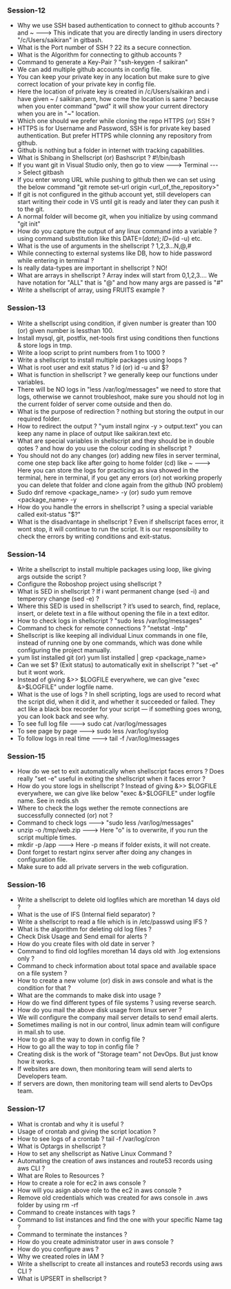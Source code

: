 ### Session-12
- Why we use SSH based authentication to connect to github accounts ? and ~ ---> This indicate that you
  are directly landing in users directory "/c/Users/saikiran" in gitbash.
- What is the Port number of SSH ? 22 its a secure connection.
- What is the Algorithm for connecting to github accounts ?
- Command to generate a Key-Pair ? "ssh-keygen -f saikiran"
- We can add multiple github accounts in config file.
- You can keep your private key in any location but make sure to give correct location of your private key
  in config file.
- Here the location of private key is created in /c/Users/saikiran and i have given ~ / saikiran.pem, how
  come the location is same ? because when you enter command "pwd" it will show your current directory when
  you are in "~" location.
- Which one should we prefer while cloning the repo HTTPS (or) SSH ?
- HTTPS is for Username and Password, SSH is for private key based authentication. But prefer HTTPS while
  clonning any repository from github.
- Github is nothing but a folder in internet with tracking capabilities.
- What is Shibang in Shellscript (or) Bashscript ? #!/bin/bash
- If you want git in Visual Studio only, then go to view ---> Terminal ---> Select gitbash
- If you enter wrong URL while pushing to github then we can set using the below command
  "git remote set-url origin <url_of_the_repository>"
- If git is not configured in the github account yet, still developers can start writing their code
  in VS until git is ready and later they can push it to the git.
- A normal folder will become git, when you initialize by using command "git init"
- How do you capture the output of any linux command into a variable ? using command substitution like this
  DATE=$(date) ; ID=$(id -u) etc.
- What is the use of arguments in the shellscript ? $1,$2,$3...$N,$@,$#
- While connecting to external systems like DB, how to hide password while entering in terminal ?
- Is really data-types are important in shellscript ? NO!
- What are arrays in shellscript ? Array index will start from 0,1,2,3.... We have notation for
  "ALL" that is "@" and how many args are passed is "#"
- Write a shellscript of array, using FRUITS example ?

### Session-13
- Write a shellscript using condition, if given number is greater than 100 (or) given number is
  lessthan 100.
- Install mysql, git, postfix, net-tools first using conditions then functions & store logs in tmp.
- Write a loop script to print numbers from 1 to 1000 ?
- Write a shellscript to install multiple packages using loops ?
- What is root user and exit status ? id (or) id -u and $?
- What is function in shellscript ? we generally keep our functions under variables.
- There will be NO logs in "less /var/log/messages" we need to store that logs, otherwise we cannot
  troubleshoot, make sure you should not log in the current folder of server come outside and then do.
- What is the purpose of redirection ? nothing but storing the output in our required folder.
- How to redirect the output ? "yum install nginx -y > output.text" you can keep any name in place of
  output like saikiran.text etc.
- What are special variables in shellscript and they should be in double qotes ? and how do you use the
  colour coding in shellscript ?
- You should not do any changes (or) adding new files in server terminal, come one step back like after
  going to home folder (cd) like ~ ---> Here you can store the logs for practicing as siva showed in the
  terminal, here in terminal, if you get any errors (or) not working properly you can delete that folder
  and clone again from the github (NO problem)
- Sudo dnf remove <package_name> -y (or) sudo yum remove <package_name> -y 
- How do you handle the errors in shellscript ? using a special variable called exit-status "$?"
- What is the disadvantage in shellscript ? Even if shellscript faces error, it wont stop, it will continue
  to run the script. It is our responsibility to check the errors by writing conditions and exit-status.
  
### Session-14 
- Write a shellscript to install multiple packages using loop, like giving args outside the script ?
- Configure the Roboshop project using shellscript ?
- What is SED in shellscript ? If i want permanent change (sed -i) and temperory change (sed -e) ?
- Where this SED is used in shellscript ? it’s used to search, find, replace, insert, or delete text in
  a file without opening the file in a text editor.
- How to check logs in shellscript ? "sudo less /var/log/messages"
- Command to check for remote connections ? "netstat -lntp"
- Shellscript is like keeping all individual Linux commands in one file, instead of running one by one
  commands, which was done while configuring the project manually.
- yum list installed git (or) yum list installed | grep <package_name>
- Can we set $? (Exit status) to automatically exit in shellscript ? "set -e" but it wont work.
- Instead of giving &>> $LOGFILE everywhere, we can give "exec &>$LOGFILE" under logfile name.
- What is the use of logs ? In shell scripting, logs are used to record what the script did, when it did it,
  and whether it succeeded or failed. They act like a black box recorder for your script — if something goes
  wrong, you can look back and see why.
- To see full log file ---> sudo cat /var/log/messages
- To see page by page ---> sudo less /var/log/syslog
- To follow logs in real time ---> tail -f /var/log/messages

### Session-15
- How do we set to exit automatically when shellscript faces errors ? Does really "set -e" useful in exiting
  the shellscript when it faces error ?
- How do you store logs in shellscript ? Instead of giving &>> $LOGFILE everywhere, we can give like below
  "exec &>$LOGFILE" under logfile name. See in redis.sh
- Where to check the logs wether the remote connections are successfully connected (or) not ?
- Command to check logs ---> "sudo less /var/log/messages"
- unzip -o /tmp/web.zip ---> Here "o" is to overwrite, if you run the script multiple times.
- mkdir -p /app ---> Here -p means if folder exists, it will not create.
- Dont forget to restart nginx server after doing any changes in configuration file.
- Make sure to add all private servers in the web cofiguration.
  
### Session-16
- Write a shellscript to delete old logfiles which are morethan 14 days old ?
- What is the use of IFS (Internal field separator) ?
- Write a shellscript to read a file which is in /etc/passwd using IFS ?
- What is the algorithm for deleting old log files ?
- Check Disk Usage and Send email for alerts ?
- How do you create files with old date in server ?
- Command to find old logfiles morethan 14 days old with .log extensions only ?
- Command to check information about total space and available space on a file system ?
- How to create a new volume (or) disk in aws console and what is the condition for that ?
- What are the commands to make disk into usage ?
- How do we find different types of file systems ? using reverse search.
- How do you mail the above disk usage from linux server ?
- We will configure the company mail server details to send email alerts.
- Sometimes mailing is not in our control, linux admin team will configure in mail.sh to use.
- How to go all the way to down in config file ?
- How to go all the way to top in config file ?
- Creating disk is the work of "Storage team" not DevOps. But just know how it works.
- If websites are down, then monitoring team will send alerts to Developers team.
- If servers are down, then monitoring team will send alerts to DevOps team.

### Session-17
- What is crontab and why it is useful ?
- Usage of crontab and giving the script location ?
- How to see logs of a crontab ? tail -f /var/log/cron
- What is Optargs in shellscript ?
- How to set any shellscript as Native Linux Command ?
- Automating the creation of aws instances and route53 records using aws CLI ?
- What are Roles to Resources ?
- How to create a role for ec2 in aws console ?
- How will you asign above role to the ec2 in aws console ?
- Remove old credentials which was created for aws console in .aws folder by using rm -rf
- Command to create instances with tags ?
- Command to list instances and find the one with your specific Name tag ?
- Command to terminate the instances ?
- How do you create administrator user in aws console ?
- How do you configure aws ?
- Why we created roles in IAM ?
- Write a shellscript to create all instances and route53 records using aws CLI ?
- What is UPSERT in shellscript ?
